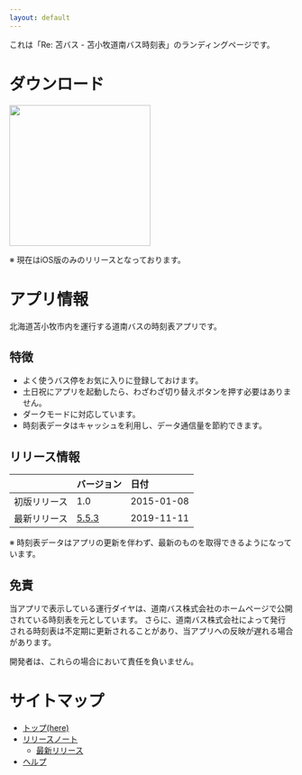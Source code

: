 ```yaml
---
layout: default
---
```


これは「Re: 苫バス - 苫小牧道南バス時刻表」のランディングページです。


# ダウンロード

<a href="https://apps.apple.com/jp/app/id951070715" target="_blank">
  <img src="{{ '/assets/img/appstore_button.png' }}" width="250" />
</a>

※ 現在はiOS版のみのリリースとなっております。


# アプリ情報

北海道苫小牧市内を運行する道南バスの時刻表アプリです。

## 特徴

- よく使うバス停をお気に入りに登録しておけます。
- 土日祝にアプリを起動したら、わざわざ切り替えボタンを押す必要はありません。
- ダークモードに対応しています。
- 時刻表データはキャッシュを利用し、データ通信量を節約できます。

## リリース情報

| | バージョン | 日付 |
|:---|:---|:---|
| 初版リリース | 1.0 | 2015-01-08 |
| 最新リリース | [5.5.3](/pages/releases/5.5.3) | 2019-11-11 |

※ 時刻表データはアプリの更新を伴わず、最新のものを取得できるようになっています。

## 免責

当アプリで表示している運行ダイヤは、道南バス株式会社のホームページで公開されている時刻表を元としています。
さらに、道南バス株式会社によって発行される時刻表は不定期に更新されることがあり、当アプリへの反映が遅れる場合があります。

開発者は、これらの場合において責任を負いません。


# サイトマップ

- [トップ(here)](/)
- [リリースノート](/pages/releases/releases)
  - [最新リリース](/pages/releases/latest_release)
- [ヘルプ](/pages/help)
